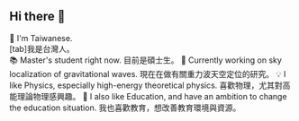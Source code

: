 ## Hi there 👋

🧋 I'm Taiwanese.\
   [tab]我是台灣人。\
📚 Master's student right now.
    目前是碩士生。
🔭 Currently working on sky localization of gravitational waves.
    現在在做有關重力波天空定位的研究。
💡 I like Physics, especially high-energy theoretical physics.
    喜歡物理，尤其對高能理論物理感興趣。
💖 I also like Education, and have an ambition to change the education situation.
    我也喜歡教育，想改善教育環境與資源。

<!--
**JhengMin/JhengMin** is a ✨ _special_ ✨ repository because its `README.md` (this file) appears on your GitHub profile.

Here are some ideas to get you started:
- 🔭 I’m currently working on ...
- 🌱 I’m currently learning ...
- 👯 I’m looking to collaborate on ...
- 🤔 I’m looking for help with ...
- 💬 Ask me about ...
- 📫 How to reach me: ...
- 😄 Pronouns: ...
- ⚡ Fun fact: ...
-->
